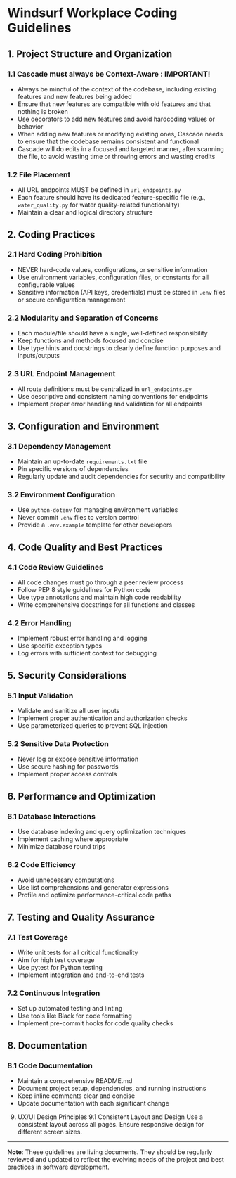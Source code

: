 # Windsurf Workplace Coding Guidelines

## 1. Project Structure and Organization
### 1.1 Cascade must always be Context-Aware : IMPORTANT!

- Always be mindful of the context of the codebase, including existing features and new features being added
- Ensure that new features are compatible with old features and that nothing is broken
- Use decorators to add new features and avoid hardcoding values or behavior
- When adding new features or modifying existing ones, Cascade needs to ensure that the codebase remains consistent and functional
- Cascade will do edits in a focused and targeted manner, after scanning the file, to avoid wasting time or throwing errors and wasting credits

### 1.2 File Placement
- All URL endpoints MUST be defined in `url_endpoints.py`
- Each feature should have its dedicated feature-specific file (e.g., `water_quality.py` for water quality-related functionality)
- Maintain a clear and logical directory structure

## 2. Coding Practices

### 2.1 Hard Coding Prohibition
- NEVER hard-code values, configurations, or sensitive information
- Use environment variables, configuration files, or constants for all configurable values
- Sensitive information (API keys, credentials) must be stored in `.env` files or secure configuration management

### 2.2 Modularity and Separation of Concerns
- Each module/file should have a single, well-defined responsibility
- Keep functions and methods focused and concise
- Use type hints and docstrings to clearly define function purposes and inputs/outputs

### 2.3 URL Endpoint Management
- All route definitions must be centralized in `url_endpoints.py`
- Use descriptive and consistent naming conventions for endpoints
- Implement proper error handling and validation for all endpoints

## 3. Configuration and Environment

### 3.1 Dependency Management
- Maintain an up-to-date `requirements.txt` file
- Pin specific versions of dependencies
- Regularly update and audit dependencies for security and compatibility

### 3.2 Environment Configuration
- Use `python-dotenv` for managing environment variables
- Never commit `.env` files to version control
- Provide a `.env.example` template for other developers

## 4. Code Quality and Best Practices

### 4.1 Code Review Guidelines
- All code changes must go through a peer review process
- Follow PEP 8 style guidelines for Python code
- Use type annotations and maintain high code readability
- Write comprehensive docstrings for all functions and classes

### 4.2 Error Handling
- Implement robust error handling and logging
- Use specific exception types
- Log errors with sufficient context for debugging

## 5. Security Considerations

### 5.1 Input Validation
- Validate and sanitize all user inputs
- Implement proper authentication and authorization checks
- Use parameterized queries to prevent SQL injection

### 5.2 Sensitive Data Protection
- Never log or expose sensitive information
- Use secure hashing for passwords
- Implement proper access controls

## 6. Performance and Optimization

### 6.1 Database Interactions
- Use database indexing and query optimization techniques
- Implement caching where appropriate
- Minimize database round trips

### 6.2 Code Efficiency
- Avoid unnecessary computations
- Use list comprehensions and generator expressions
- Profile and optimize performance-critical code paths

## 7. Testing and Quality Assurance

### 7.1 Test Coverage
- Write unit tests for all critical functionality
- Aim for high test coverage
- Use pytest for Python testing
- Implement integration and end-to-end tests

### 7.2 Continuous Integration
- Set up automated testing and linting
- Use tools like Black for code formatting
- Implement pre-commit hooks for code quality checks

## 8. Documentation

### 8.1 Code Documentation
- Maintain a comprehensive README.md
- Document project setup, dependencies, and running instructions
- Keep inline comments clear and concise
- Update documentation with each significant change

9. UX/UI Design Principles
9.1 Consistent Layout and Design
Use a consistent layout across all pages.
Ensure responsive design for different screen sizes.


---

**Note**: These guidelines are living documents. They should be regularly reviewed and updated to reflect the evolving needs of the project and best practices in software development.

